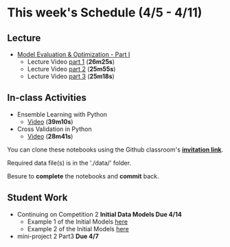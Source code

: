 # This week's Schedule (4/5 - 4/11)

## Lecture
+ [Model Evaluation & Optimization - Part I](https://docs.google.com/presentation/d/19gqJD_Uw0RCCEGVrmdgTsWNXhVHMX0ozSfBRmQT1qVA/edit?usp=sharing)
  + Lecture Video [part 1](https://www.dropbox.com/s/w3xukkklhw2h4nk/Model_Evaluation_part1.mp4?dl=0) (__26m25s__)
  + Lecture Video [part 2](https://www.dropbox.com/s/w3xukkklhw2h4nk/Model_Evaluation_part2.mp4?dl=0) (__25m55s__)
  + Lecture Video [part 3](https://www.dropbox.com/s/w3xukkklhw2h4nk/Model_Evaluation_part3.mp4?dl=0) (__25m18s__)
  

## In-class Activities
+ Ensemble Learning with Python
  + [Video](https://www.dropbox.com/s/utmxojty7r3qbdx/ensembleLearning.mp4?dl=0) (__39m10s__)
+ Cross Validation in Python
  + [Video](https://www.dropbox.com/s/w5eqruzqxrsc23w/CV_tutorial.mp4?dl=0) (__28m41s__)

You can clone these notebooks using the Github classroom's [__invitation link__](https://classroom.github.com/a/nu0JEbKt).

Required data file(s) is in the './data/' folder.

Besure to __complete__ the notebooks and __commit__ back.

## Student Work
+ Continuing on Competition 2 __Initial Data Models Due 4/14__
  + Example 1 of the Initial Models [here](https://github.com/BA545-SP2019/2019-competition2-jkj/blob/master/P5_Modeling.ipynb)
  + Example 2 of the Initial Models [here](https://github.com/BA545-SP2019/2019-competition2-3-musketeers/blob/master/Initial_models.ipynb)
+ mini-project 2 Part3 __Due 4/7__
